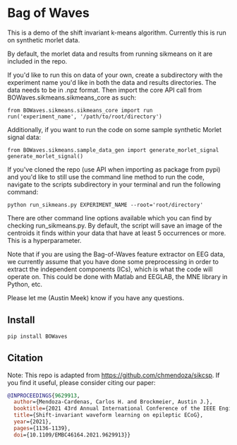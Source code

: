 # Bag of Waves

This is a demo of the shift invariant k-means algorithm. Currently this is run on synthetic morlet data.

By default, the morlet data and results from running sikmeans on it are included in the repo.

If you'd like to run this on data of your own, create a subdirectory with the experiment name you'd like in both the data and results directories.
The data needs to be in .npz format. Then import the core API call from BOWaves.sikmeans.sikmeans_core as such:

    from BOWaves.sikmeans.sikmeans_core import run
    run('experiment_name', '/path/to/root/directory')

Additionally, if you want to run the code on some sample synthetic Morlet signal data:

    from BOWaves.sikmeans.sample_data_gen import generate_morlet_signal
    generate_morlet_signal()

If you've cloned the repo (use API when importing as package from pypi) and you'd like to still use the command line method to run the code, navigate to the scripts subdirectory in your terminal and run the following command:

    python run_sikmeans.py EXPERIMENT_NAME --root='root/directory'

There are other command line options available which you can find by checking run_sikmeans.py. 
By default, the script will save an image of the centroids it finds within your data that have at least 5 occurrences or more. This is a hyperparameter.

Note that if you are using the Bag-of-Waves feature extractor on EEG data, we currently assume that you have done some preprocessing
in order to extract the independent components (ICs), which is what the code will operate on.
This could be done with Matlab and EEGLAB, the MNE library in Python, etc.

Please let me (Austin Meek) know if you have any questions.

## Install

    pip install BOWaves


## Citation

Note: This repo is adapted from https://github.com/chmendoza/sikcsp. If you find it useful, please consider citing our paper:

```bibtex
@INPROCEEDINGS{9629913,
  author={Mendoza-Cardenas, Carlos H. and Brockmeier, Austin J.},
  booktitle={2021 43rd Annual International Conference of the IEEE Engineering in Medicine & Biology Society (EMBC)}, 
  title={Shift-invariant waveform learning on epileptic ECoG}, 
  year={2021},
  pages={1136-1139},
  doi={10.1109/EMBC46164.2021.9629913}}
```
